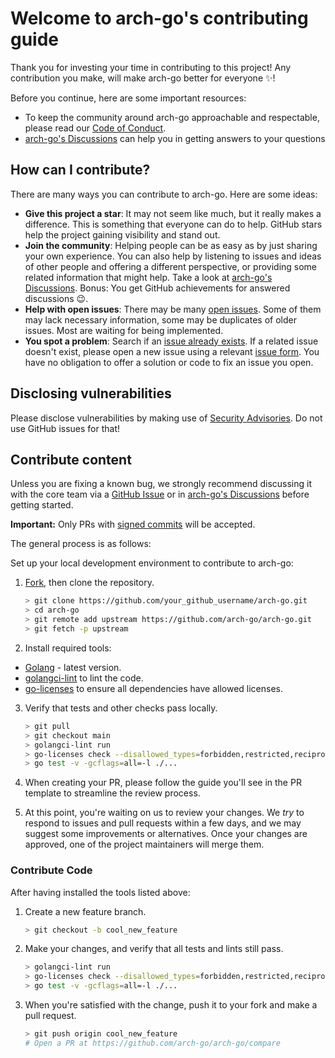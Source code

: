 # Welcome to arch-go's contributing guide

Thank you for investing your time in contributing to this project!
Any contribution you make, will make arch-go better for everyone :sparkles:!

Before you continue, here are some important resources:

* To keep the community around arch-go approachable and respectable, please read our [Code of Conduct](./CODE_OF_CONDUCT.md).
* [arch-go's Discussions](https://github.com/arch-go/arch-go/discussions) can help you in getting answers to your questions


## How can I contribute?

There are many ways you can contribute to arch-go. Here are some ideas:

* **Give this project a star**: It may not seem like much, but it really makes a difference. This is something that everyone can do to help. GitHub stars help the project gaining visibility and stand out.
* **Join the community**: Helping people can be as easy as by just sharing your own experience. You can also help by listening to issues and ideas of other people and offering a different perspective, or providing some related information that might help. Take a look at [arch-go's Discussions](https://github.com/arch-go/arch-go/discussions). Bonus: You get GitHub achievements for answered discussions :wink:.
* **Help with open issues**: There may be many [open issues](https://github.com/arch-go/arch-go/issues). Some of them may lack necessary information, some may be duplicates of older issues. Most are waiting for being implemented.
* **You spot a problem**: Search if an [issue already exists](https://github.com/arch-go/arch-go/issues). If a related issue doesn't exist, please open a new issue using a relevant [issue form](https://github.com/arch-go/arch-go/issues/new/choose). You have no obligation to offer a solution or code to fix an issue you open. 

## Disclosing vulnerabilities

Please disclose vulnerabilities by making use of [Security Advisories](https://github.com/arch-go/arch-go/security/advisories). Do not use GitHub issues for that!

## Contribute content

Unless you are fixing a known bug, we strongly recommend discussing it with the core team via a [GitHub Issue](https://github.com/arch-go/arch-go/issues) or in [arch-go's Discussions](https://github.com/arch-go/arch-go/discussions) before getting started.

**Important:** Only PRs with [signed commits](https://docs.github.com/en/authentication/managing-commit-signature-verification/signing-commits) will be accepted.

The general process is as follows:

Set up your local development environment to contribute to arch-go:

1. [Fork](https://github.com/arch-go/arch-go/fork), then clone the repository.
  
   ```bash
   > git clone https://github.com/your_github_username/arch-go.git
   > cd arch-go
   > git remote add upstream https://github.com/arch-go/arch-go.git
   > git fetch -p upstream
   ```

2. Install required tools:
  * [Golang](https://go.dev/dl/) - latest version.
  * [golangci-lint](https://golangci-lint.run/usage/install/#local-installation) to lint the code.
  * [go-licenses](https://github.com/google/go-licenses) to ensure all dependencies have allowed licenses.

3. Verify that tests and other checks pass locally.
   ```bash
   > git pull
   > git checkout main
   > golangci-lint run
   > go-licenses check --disallowed_types=forbidden,restricted,reciprocal,permissive,unknown  --ignore=github.com/hashicorp/hcl .
   > go test -v -gcflags=all=-l ./...
   ```
   
4. When creating your PR, please follow the guide you'll see in the PR template to streamline the review process.

5. At this point, you're waiting on us to review your changes. We *try* to respond to issues and pull requests within a few days, and we may suggest some improvements or alternatives. Once your changes are approved, one of the project maintainers will merge them.

### Contribute Code

After having installed the tools listed above:

1. Create a new feature branch.
   ```bash
   > git checkout -b cool_new_feature
   ```

2. Make your changes, and verify that all tests and lints still pass.
   ```bash
   > golangci-lint run
   > go-licenses check --disallowed_types=forbidden,restricted,reciprocal,permissive,unknown  --ignore=github.com/hashicorp/hcl .
   > go test -v -gcflags=all=-l ./...
   ```

3. When you're satisfied with the change, push it to your fork and make a pull request.
   ```bash
   > git push origin cool_new_feature
   # Open a PR at https://github.com/arch-go/arch-go/compare
   ```